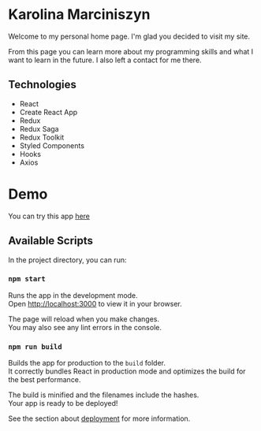 # Karolina Marciniszyn

Welcome to my personal home page. I'm glad you decided to visit my site.

From this page you can learn more about my programming skills and what I want to learn in the future. I also left a contact for me there.

## Technologies
- React
- Create React App
- Redux
- Redux Saga
- Redux Toolkit
- Styled Components
- Hooks
- Axios

# Demo
You can try this app [here](https://kmarciniszyn.github.io/personal-homepage-react/)

## Available Scripts

In the project directory, you can run:

### `npm start`

Runs the app in the development mode.\
Open [http://localhost:3000](http://localhost:3000) to view it in your browser.

The page will reload when you make changes.\
You may also see any lint errors in the console.

### `npm run build`

Builds the app for production to the `build` folder.\
It correctly bundles React in production mode and optimizes the build for the best performance.

The build is minified and the filenames include the hashes.\
Your app is ready to be deployed!

See the section about [deployment](https://facebook.github.io/create-react-app/docs/deployment) for more information.
